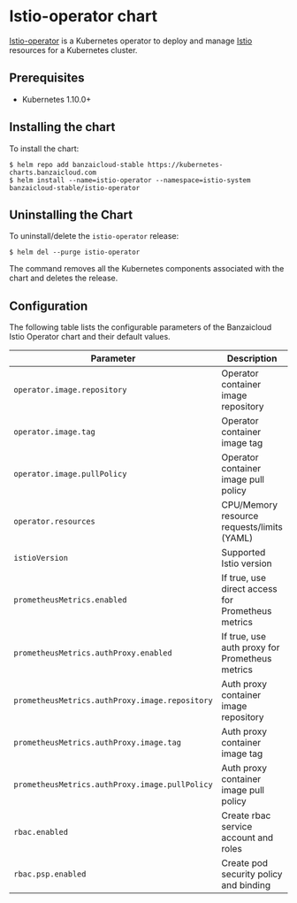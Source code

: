# Istio-operator chart

[Istio-operator](https://github.com/banzaicloud/istio-operator) is a Kubernetes operator to deploy and manage [Istio](https://istio.io/) resources for a Kubernetes cluster.

## Prerequisites

- Kubernetes 1.10.0+

## Installing the chart

To install the chart:

```
$ helm repo add banzaicloud-stable https://kubernetes-charts.banzaicloud.com
$ helm install --name=istio-operator --namespace=istio-system banzaicloud-stable/istio-operator
```

## Uninstalling the Chart

To uninstall/delete the `istio-operator` release:

```
$ helm del --purge istio-operator
```

The command removes all the Kubernetes components associated with the chart and deletes the release.

## Configuration

The following table lists the configurable parameters of the Banzaicloud Istio Operator chart and their default values.

Parameter | Description | Default
--------- | ----------- | -------
`operator.image.repository` | Operator container image repository | `banzaicloud/istio-operator`
`operator.image.tag` | Operator container image tag | `0.2.8`
`operator.image.pullPolicy` | Operator container image pull policy | `IfNotPresent`
`operator.resources` | CPU/Memory resource requests/limits (YAML) | Memory: `128Mi/256Mi`, CPU: `100m/200m`
`istioVersion` | Supported Istio version | `1.2`
`prometheusMetrics.enabled` | If true, use direct access for Prometheus metrics | `false`
`prometheusMetrics.authProxy.enabled` | If true, use auth proxy for Prometheus metrics | `true`
`prometheusMetrics.authProxy.image.repository` | Auth proxy container image repository | `gcr.io/kubebuilder/kube-rbac-proxy`
`prometheusMetrics.authProxy.image.tag` | Auth proxy container image tag | `v0.4.0`
`prometheusMetrics.authProxy.image.pullPolicy` | Auth proxy container image pull policy | `IfNotPresent`
`rbac.enabled` | Create rbac service account and roles | `true`
`rbac.psp.enabled` | Create pod security policy and binding | `false`
